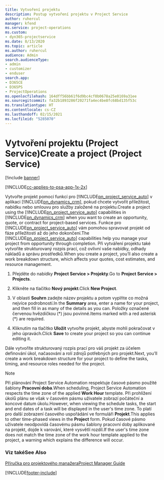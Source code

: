 ```yaml
---
title: Vytvoření projektu
description: Postup vytvoření projektu v Project Service
author: ruhercul
manager: kfend
ms.service: project-operations
ms.custom:
- dyn365-projectservice
ms.date: 8/13/2020
ms.topic: article
ms.author: ruhercul
audience: Admin
search.audienceType:
- admin
- customizer
- enduser
search.app:
- D365CE
- D365PS
- ProjectOperations
ms.openlocfilehash: 164dff56bb61f6d9bc4cf0b0678a25e0169a31ee
ms.sourcegitcommit: fa32b1893286f20271fa4ec4be8fc68bd135f53c
ms.translationtype: HT
ms.contentlocale: cs-CZ
ms.lasthandoff: 02/15/2021
ms.locfileid: "5285070"
---
```

# <a name="create-a-project-project-service"></a><span data-ttu-id="a9c11-103">Vytvoření projektu (Project Service)</span><span class="sxs-lookup"><span data-stu-id="a9c11-103">Create a project (Project Service)</span></span>

[!include [banner](../includes/psa-now-project-operations.md)]

[!INCLUDE[cc-applies-to-psa-app-1x-2x](../includes/cc-applies-to-psa-app-1x-2x.md)]

<span data-ttu-id="a9c11-104">Vytvořte projekt pomocí funkcí pro [!INCLUDE[pn_project_service_auto](../includes/pn-project-service-auto.md)] v aplikaci [!INCLUDE[pn_dynamics_crm](../includes/pn-dynamics-crm.md)], pokud chcete vytvořit příležitost, nabídku nebo smlouvu pro služby založené na projektu.</span><span class="sxs-lookup"><span data-stu-id="a9c11-104">Create a project using the [!INCLUDE[pn_project_service_auto](../includes/pn-project-service-auto.md)] capabilities in [!INCLUDE[pn_dynamics_crm](../includes/pn-dynamics-crm.md)] when you want to create an opportunity, quote, or contract for project-based services.</span></span> <span data-ttu-id="a9c11-105">Funkce pro [!INCLUDE[pn_project_service_auto](../includes/pn-project-service-auto.md)] vám pomohou spravovat projekt od fáze příležitosti až do jeho dokončení.</span><span class="sxs-lookup"><span data-stu-id="a9c11-105">The [!INCLUDE[pn_project_service_auto](../includes/pn-project-service-auto.md)] capabilities help you manage your project from opportunity through completion.</span></span> <span data-ttu-id="a9c11-106">Při vytváření projektu také vytvoříte strukturovaný rozpis prací, což ovlivní vaše nabídky, odhady nákladů a správu prostředků.</span><span class="sxs-lookup"><span data-stu-id="a9c11-106">When you create a project, you’ll also create a work breakdown structure, which affects your quotes, cost estimates, and resource management.</span></span>  
  
1.  <span data-ttu-id="a9c11-107">Přejděte do nabídky **Project Service > Projekty**.</span><span class="sxs-lookup"><span data-stu-id="a9c11-107">Go to **Project Service > Projects**.</span></span>  
  
2.  <span data-ttu-id="a9c11-108">Klikněte na tlačítko **Nový projekt**.</span><span class="sxs-lookup"><span data-stu-id="a9c11-108">Click **New Project**.</span></span>  
  
3.  <span data-ttu-id="a9c11-109">V oblasti **Souhrn** zadejte název projektu a potom vyplňte co možná nejvíce podrobností.</span><span class="sxs-lookup"><span data-stu-id="a9c11-109">In the **Summary** area, enter a name for your project, and then fill in as many of the details as you can.</span></span> <span data-ttu-id="a9c11-110">Položky označené červenou hvězdičkou (\*) jsou povinné.</span><span class="sxs-lookup"><span data-stu-id="a9c11-110">Items marked with a red asterisk (\*) are required.</span></span>  
  
4.  <span data-ttu-id="a9c11-111">Kliknutím na tlačítko **Uložit** vytvořte projekt, abyste mohli pokračovat v jeho úpravách.</span><span class="sxs-lookup"><span data-stu-id="a9c11-111">Click **Save** to create your project so you can continue editing it.</span></span>  
  
<span data-ttu-id="a9c11-112">Dále vytvoříte strukturovaný rozpis prací pro váš projekt za účelem definování úkol, načasování a rolí zdrojů potřebných pro projekt.</span><span class="sxs-lookup"><span data-stu-id="a9c11-112">Next, you’ll create a work breakdown structure for your project to define the tasks, timing, and resource roles needed for the project.</span></span>  

> [!NOTE]
> <span data-ttu-id="a9c11-113">Při plánování Project Service Automation respektuje časové pásmo použité šablony **Pracovní doba**.</span><span class="sxs-lookup"><span data-stu-id="a9c11-113">When scheduling, Project Service Automation respects the time zone of the applied **Work Hour** template.</span></span> <span data-ttu-id="a9c11-114">Při prohlížení úkolů plánu se však v časovém pásmu uživatele zobrazí počáteční a koncové datum úkolu.</span><span class="sxs-lookup"><span data-stu-id="a9c11-114">However, when viewing the schedule tasks, the start and end dates of a task will be displayed in the user's time zone.</span></span> <span data-ttu-id="a9c11-115">To platí pro další zobrazení časového uspořádání ve formuláři **Projekt**.</span><span class="sxs-lookup"><span data-stu-id="a9c11-115">This applies to other time-phased views in the **Project** form.</span></span> <span data-ttu-id="a9c11-116">Pokud časové pásmo uživatele neodpovídá časovému pásmu šablony pracovní doby aplikované na projekt, dojde k varování, které vysvětlí rozdíl.</span><span class="sxs-lookup"><span data-stu-id="a9c11-116">If the user's time zone does not match the time zone of the work hour template applied to the project, a warning which explains the difference will occur.</span></span> 
  
### <a name="see-also"></a><span data-ttu-id="a9c11-117">Viz také</span><span class="sxs-lookup"><span data-stu-id="a9c11-117">See Also</span></span>  
 [<span data-ttu-id="a9c11-118">Příručka pro projektového manažera</span><span class="sxs-lookup"><span data-stu-id="a9c11-118">Project Manager Guide</span></span>](../psa/project-manager-guide.md)


[!INCLUDE[footer-include](../includes/footer-banner.md)]